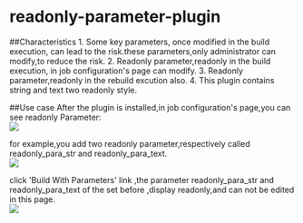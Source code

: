 readonly-parameter-plugin
=======================

##Characteristics
		1. Some key parameters, once modified in the build execution, can lead to the risk.these parameters,only administrator can modify,to reduce the risk.
		2. Readonly parameter,readonly in the build execution, in job configuration's page can modify.
		3. Readonly parameter,readonly in the rebuild excution also.
		4. This plugin contains string and text two readonly style.

##Use case
After the plugin is installed,in job configuration's page,you can see readonly Parameter:<br>
![](https://github.com/wy-scm/readonly-parameter/raw/master/images/add_para.png)

for example,you add two readonly parameter,respectively called readonly_para_str and readonly_para_text.<br>
![](https://github.com/wy-scm/readonly-parameter/raw/master/images/edit_para.png)

click 'Build With Parameters' link ,the parameter readonly_para_str and readonly_para_text of the set before ,display readonly,and can not be edited in this page. <br>
![](https://github.com/wy-scm/readonly-parameter/raw/master/images/build_para.png)
